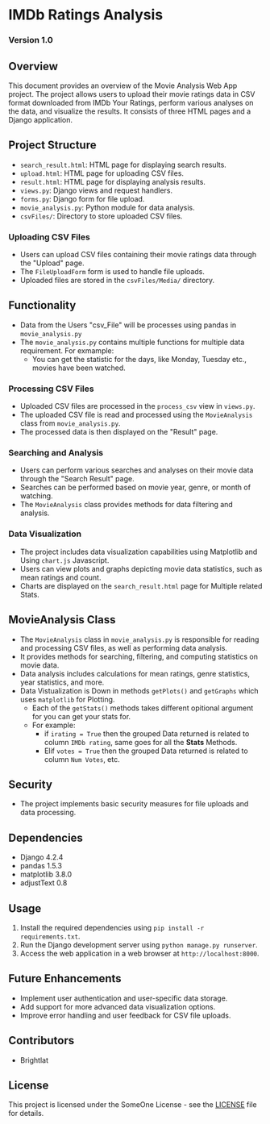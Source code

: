 # IMDb Ratings Analysis

### Version 1.0
## Overview

This document provides an overview of the Movie Analysis Web App project. The project allows users to upload their movie ratings data in CSV format downloaded from IMDb Your Ratings, perform various analyses on the data, and visualize the results. It consists of three HTML pages and a Django application.

## Project Structure

- `search_result.html`: HTML page for displaying search results.
- `upload.html`: HTML page for uploading CSV files.
- `result.html`: HTML page for displaying analysis results.
- `views.py`: Django views and request handlers.
- `forms.py`: Django form for file upload.
- `movie_analysis.py`: Python module for data analysis.
- `csvFiles/`: Directory to store uploaded CSV files.



### Uploading CSV Files

- Users can upload CSV files containing their movie ratings data through the "Upload" page.
- The `FileUploadForm` form is used to handle file uploads.
- Uploaded files are stored in the `csvFiles/Media/` directory.

## Functionality
- Data from the Users "csv_File" will be processes using pandas in `movie_analysis.py`
- The `movie_analysis.py` contains multiple functions for multiple data requirement. For exmample:
    - You can get the statistic for the days, like Monday, Tuesday etc., movies have been watched.

### Processing CSV Files

- Uploaded CSV files are processed in the `process_csv` view in `views.py`.
- The uploaded CSV file is read and processed using the `MovieAnalysis` class from `movie_analysis.py`.
- The processed data is then displayed on the "Result" page.

### Searching and Analysis

- Users can perform various searches and analyses on their movie data through the "Search Result" page.
- Searches can be performed based on movie year, genre, or month of watching.
- The `MovieAnalysis` class provides methods for data filtering and analysis.

### Data Visualization

- The project includes data visualization capabilities using Matplotlib and Using `chart.js` Javascript.
- Users can view plots and graphs depicting movie data statistics, such as mean ratings and count.
- Charts are displayed on the `search_result.html` page for Multiple related Stats.

## MovieAnalysis Class

- The `MovieAnalysis` class in `movie_analysis.py` is responsible for reading and processing CSV files, as well as performing data analysis.
- It provides methods for searching, filtering, and computing statistics on movie data.
- Data analysis includes calculations for mean ratings, genre statistics, year statistics, and more.
- Data Vistualization is Down in methods `getPlots()` and `getGraphs` which uses `matplotlib` for Plotting.
    - Each of the `getStats()` methods takes different opitional argument for you can get your stats for.
    - For example:
        - if `irating = True` then the grouped Data returned is related to column `IMDb rating`, same goes for all the **Stats** Methods.
        - Elif `votes = True` then the grouped Data returned is related to column `Num Votes`, etc.

## Security

- The project implements basic security measures for file uploads and data processing.

## Dependencies

- Django 4.2.4
- pandas 1.5.3
- matplotlib 3.8.0
- adjustText 0.8

## Usage

1. Install the required dependencies using `pip install -r requirements.txt`.
2. Run the Django development server using `python manage.py runserver`.
3. Access the web application in a web browser at `http://localhost:8000`.

## Future Enhancements

- Implement user authentication and user-specific data storage.
- Add support for more advanced data visualization options.
- Improve error handling and user feedback for CSV file uploads.

## Contributors

- Brightlat

## License

This project is licensed under the SomeOne License - see the [LICENSE](LICENSE.md) file for details.
